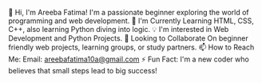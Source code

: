 👋 Hi, I'm Areeba Fatima! I'm a passionate beginner exploring the world of programming and web development.
🌱 I'm Currently Learning HTML, CSS, C++, also learning Python diving into logic.
💡 I'm interested in Web Development and Python Projects.
🤝 Looking to Collaborate On beginner friendly web projects, learning groups, or study partners.
📫 How to Reach Me:
Email: areebafatima10a@gmail.com
⚡ Fun Fact:
I'm a new coder who believes that small steps lead to big success!
